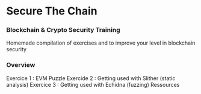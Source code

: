 # Secure The Chain
### Blockchain & Crypto Security Training
Homemade compilation of exercises and  to improve your level in blockchain security

### Overview
Exercice 1 : EVM Puzzle
Exercide 2 : Getting used with Slither (static analysis)
Exercice 3 : Getting used with Echidna (fuzzing)
Ressources

